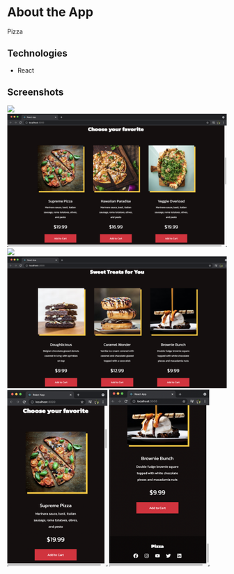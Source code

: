 # About the App

Pizza

## Technologies

- React

## Screenshots

<img src="screenshots/Screen Shot 2021-08-27 at 21.10.08.png" width=600/> <img src="screenshots/Screen Shot 2021-08-27 at 21.10.24.png" width=600/>
<img src="screenshots/Screen Shot 2021-08-27 at 21.11.06.png" width=600/> <img src="screenshots/Screen Shot 2021-08-27 at 21.11.22.png" width=600/>
<img src="screenshots/Screen Shot 2021-08-27 at 21.12.20.png" width=230/> <img src="screenshots/Screen Shot 2021-08-27 at 21.12.48.png" width=230/>
